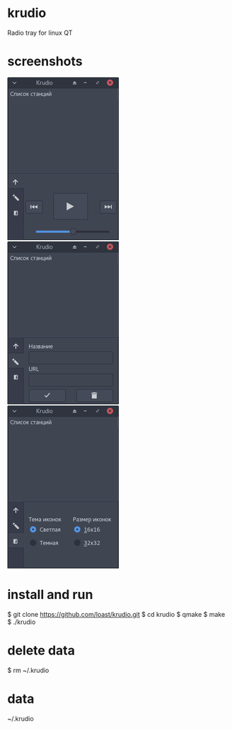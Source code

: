 # krudio
Radio tray for linux QT

# screenshots
![Screenshot](screenshots/play.png)
![Screenshot](screenshots/add.png)
![Screenshot](screenshots/theme.png)

# install and run
$ git clone https://github.com/loast/krudio.git
$ cd krudio
$ qmake
$ make
$ ./krudio

# delete data
$ rm ~/.krudio

# data
~/.krudio
